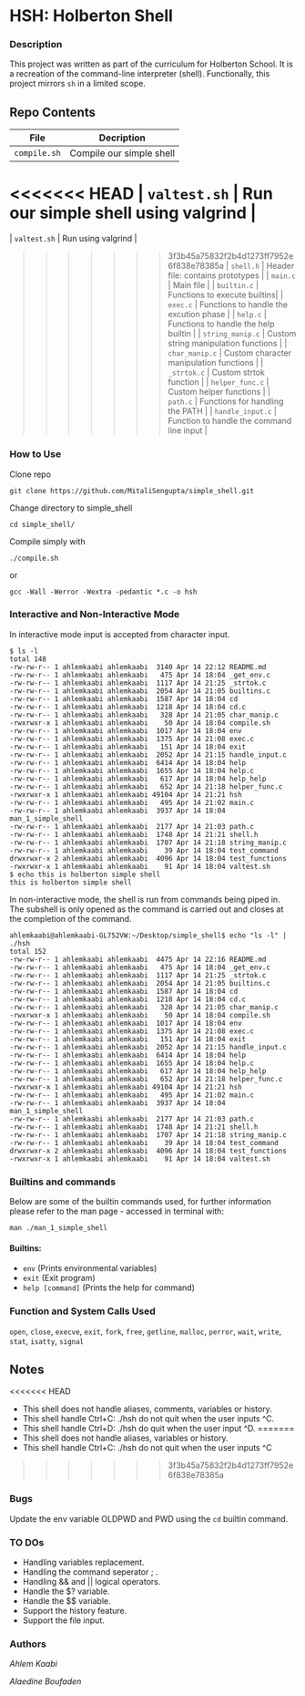 # HSH: Holberton Shell
### Description
This project was written as part of the curriculum for Holberton School. It is a recreation of the command-line interpreter (shell). Functionally, this project  mirrors `sh` in a limited scope.

## Repo Contents

|   **File**    |  **Decription**                       |
|---------------|---------------------------------------|
|	`compile.sh`	|	Compile our simple shell	|
<<<<<<< HEAD
|	`valtest.sh`	 |	Run our simple shell using valgrind |
=======
|	`valtest.sh`	 |	Run using valgrind |
>>>>>>> 3f3b45a75832f2b4d1273ff7952e6f838e78385a
|  `shell.h`	|  Header file: contains prototypes	|
|  `main.c`	|  Main file	|
|  `builtin.c` |  Functions to execute builtins|
|  `exec.c` |  Functions to handle the excution phase	|
|  `help.c`	| Functions to handle the help builtin |
|  `string_manip.c`  |  Custom string manipulation functions  |
|	`char_manip.c`	|	Custom character manipulation functions |
|  `_strtok.c`	    |  Custom strtok function	|
|  `helper_func.c`  |	Custom helper functions	|
|  `path.c`  | Functions for handling the PATH  |
|  `handle_input.c`  | Function to handle the command line input |

### How to Use
Clone repo
```
git clone https://github.com/MitaliSengupta/simple_shell.git
```
Change directory to simple_shell
```
cd simple_shell/
```
Compile simply with
```
./compile.sh
```
or
```
gcc -Wall -Werror -Wextra -pedantic *.c -o hsh
```
### Interactive and Non-Interactive Mode
In interactive mode input is accepted from character input.
```
$ ls -l
total 148
-rw-rw-r-- 1 ahlemkaabi ahlemkaabi  3140 Apr 14 22:12 README.md
-rw-rw-r-- 1 ahlemkaabi ahlemkaabi   475 Apr 14 18:04 _get_env.c
-rw-rw-r-- 1 ahlemkaabi ahlemkaabi  1117 Apr 14 21:25 _strtok.c
-rw-rw-r-- 1 ahlemkaabi ahlemkaabi  2054 Apr 14 21:05 builtins.c
-rw-rw-r-- 1 ahlemkaabi ahlemkaabi  1587 Apr 14 18:04 cd
-rw-rw-r-- 1 ahlemkaabi ahlemkaabi  1218 Apr 14 18:04 cd.c
-rw-rw-r-- 1 ahlemkaabi ahlemkaabi   328 Apr 14 21:05 char_manip.c
-rwxrwxr-x 1 ahlemkaabi ahlemkaabi    50 Apr 14 18:04 compile.sh
-rw-rw-r-- 1 ahlemkaabi ahlemkaabi  1017 Apr 14 18:04 env
-rw-rw-r-- 1 ahlemkaabi ahlemkaabi  1375 Apr 14 21:08 exec.c
-rw-rw-r-- 1 ahlemkaabi ahlemkaabi   151 Apr 14 18:04 exit
-rw-rw-r-- 1 ahlemkaabi ahlemkaabi  2052 Apr 14 21:15 handle_input.c
-rw-rw-r-- 1 ahlemkaabi ahlemkaabi  6414 Apr 14 18:04 help
-rw-rw-r-- 1 ahlemkaabi ahlemkaabi  1655 Apr 14 18:04 help.c
-rw-rw-r-- 1 ahlemkaabi ahlemkaabi   617 Apr 14 18:04 help_help
-rw-rw-r-- 1 ahlemkaabi ahlemkaabi   652 Apr 14 21:18 helper_func.c
-rwxrwxr-x 1 ahlemkaabi ahlemkaabi 49104 Apr 14 21:21 hsh
-rw-rw-r-- 1 ahlemkaabi ahlemkaabi   495 Apr 14 21:02 main.c
-rw-rw-r-- 1 ahlemkaabi ahlemkaabi  3937 Apr 14 18:04 man_1_simple_shell
-rw-rw-r-- 1 ahlemkaabi ahlemkaabi  2177 Apr 14 21:03 path.c
-rw-rw-r-- 1 ahlemkaabi ahlemkaabi  1748 Apr 14 21:21 shell.h
-rw-rw-r-- 1 ahlemkaabi ahlemkaabi  1707 Apr 14 21:18 string_manip.c
-rw-rw-r-- 1 ahlemkaabi ahlemkaabi    39 Apr 14 18:04 test_command
drwxrwxr-x 2 ahlemkaabi ahlemkaabi  4096 Apr 14 18:04 test_functions
-rwxrwxr-x 1 ahlemkaabi ahlemkaabi    91 Apr 14 18:04 valtest.sh
$ echo this is holberton simple shell
this is holberton simple shell
```

In non-interactive mode, the shell is run from commands being piped in. The subshell
is only opened as the command is carried out and closes at the completion of the command.

```
ahlemkaabi@ahlemkaabi-GL752VW:~/Desktop/simple_shell$ echo "ls -l" | ./hsh
total 152
-rw-rw-r-- 1 ahlemkaabi ahlemkaabi  4475 Apr 14 22:16 README.md
-rw-rw-r-- 1 ahlemkaabi ahlemkaabi   475 Apr 14 18:04 _get_env.c
-rw-rw-r-- 1 ahlemkaabi ahlemkaabi  1117 Apr 14 21:25 _strtok.c
-rw-rw-r-- 1 ahlemkaabi ahlemkaabi  2054 Apr 14 21:05 builtins.c
-rw-rw-r-- 1 ahlemkaabi ahlemkaabi  1587 Apr 14 18:04 cd
-rw-rw-r-- 1 ahlemkaabi ahlemkaabi  1218 Apr 14 18:04 cd.c
-rw-rw-r-- 1 ahlemkaabi ahlemkaabi   328 Apr 14 21:05 char_manip.c
-rwxrwxr-x 1 ahlemkaabi ahlemkaabi    50 Apr 14 18:04 compile.sh
-rw-rw-r-- 1 ahlemkaabi ahlemkaabi  1017 Apr 14 18:04 env
-rw-rw-r-- 1 ahlemkaabi ahlemkaabi  1375 Apr 14 21:08 exec.c
-rw-rw-r-- 1 ahlemkaabi ahlemkaabi   151 Apr 14 18:04 exit
-rw-rw-r-- 1 ahlemkaabi ahlemkaabi  2052 Apr 14 21:15 handle_input.c
-rw-rw-r-- 1 ahlemkaabi ahlemkaabi  6414 Apr 14 18:04 help
-rw-rw-r-- 1 ahlemkaabi ahlemkaabi  1655 Apr 14 18:04 help.c
-rw-rw-r-- 1 ahlemkaabi ahlemkaabi   617 Apr 14 18:04 help_help
-rw-rw-r-- 1 ahlemkaabi ahlemkaabi   652 Apr 14 21:18 helper_func.c
-rwxrwxr-x 1 ahlemkaabi ahlemkaabi 49104 Apr 14 21:21 hsh
-rw-rw-r-- 1 ahlemkaabi ahlemkaabi   495 Apr 14 21:02 main.c
-rw-rw-r-- 1 ahlemkaabi ahlemkaabi  3937 Apr 14 18:04 man_1_simple_shell
-rw-rw-r-- 1 ahlemkaabi ahlemkaabi  2177 Apr 14 21:03 path.c
-rw-rw-r-- 1 ahlemkaabi ahlemkaabi  1748 Apr 14 21:21 shell.h
-rw-rw-r-- 1 ahlemkaabi ahlemkaabi  1707 Apr 14 21:18 string_manip.c
-rw-rw-r-- 1 ahlemkaabi ahlemkaabi    39 Apr 14 18:04 test_command
drwxrwxr-x 2 ahlemkaabi ahlemkaabi  4096 Apr 14 18:04 test_functions
-rwxrwxr-x 1 ahlemkaabi ahlemkaabi    91 Apr 14 18:04 valtest.sh

```
### Builtins and commands
Below are some of the builtin commands used, for further information please refer to the man page - accessed in terminal with:
```
man ./man_1_simple_shell
```
#### Builtins:
* `env` (Prints environmental variables)
* `exit` (Exit program)
* `help [command]` (Prints the help for command)

### Function and System Calls Used
`open`, `close`, `execve`, `exit`, `fork`, `free`, `getline`, `malloc`, `perror`, `wait`, `write`, `stat`, `isatty`, `signal`

## Notes
<<<<<<< HEAD
* This shell does not handle aliases, comments, variables or history.
* This shell handle Ctrl+C: ./hsh do not quit when the user inputs ^C.
* This shell handle Ctrl+D: ./hsh do quit when the user input ^D.
=======
* This shell does not handle aliases, variables or history.
* This shell handle Ctrl+C: ./hsh do not quit when the user inputs ^C
>>>>>>> 3f3b45a75832f2b4d1273ff7952e6f838e78385a

### Bugs
Update the env variable OLDPWD and PWD using the `cd` builtin command.

### TO DOs
* Handling variables replacement.
* Handling the command seperator ; .
* Handling && and || logical operators.
* Handle the $? variable.
* Handle the $$ variable.
* Support the history feature.
* Support the file input.


### Authors
*Ahlem Kaabi*

*Alaedine Boufaden*